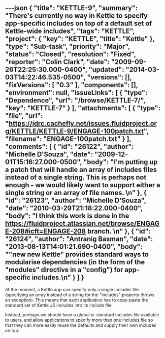 ---json
{
  "title": "KETTLE-9",
  "summary": "There's currently no way in Kettle to specify app-specific includes on top of a default set of Kettle-wide includes",
  "tags": "KETTLE",
  "project": {
    "key": "KETTLE",
    "title": "Kettle"
  },
  "type": "Sub-task",
  "priority": "Major",
  "status": "Closed",
  "resolution": "Fixed",
  "reporter": "Colin Clark",
  "date": "2009-09-26T22:25:30.000-0400",
  "updated": "2014-03-03T14:22:46.535-0500",
  "versions": [],
  "fixVersions": [
    "0.3"
  ],
  "components": [],
  "environment": null,
  "issueLinks": [
    {
      "type": "Dependence",
      "url": "/browse/KETTLE-7/",
      "key": "KETTLE-7"
    }
  ],
  "attachments": [
    {
      "type": "file",
      "url": "https://idrc.cachefly.net/issues.fluidproject.org/KETTLE/KETTLE-9/ENGAGE-100patch.txt",
      "filename": "ENGAGE-100patch.txt"
    }
  ],
  "comments": [
    {
      "id": "26122",
      "author": "Michelle D'Souza",
      "date": "2009-12-01T15:16:27.000-0500",
      "body": "I'm putting up a patch that will handle an array of includes files instead of a single string. This is perhaps not enough - we would likely want to support either a single string or an array of file names.&#x20;\n"
    },
    {
      "id": "26123",
      "author": "Michelle D'Souza",
      "date": "2010-03-29T21:18:22.000-0400",
      "body": "I think this work is done in the <https://fluidproject.atlassian.net/browse/ENGAGE-208#icft=ENGAGE-208> branch.&#x20;\n"
    },
    {
      "id": "26124",
      "author": "Antranig Basman",
      "date": "2013-08-13T14:01:21.690-0400",
      "body": "\"new new Kettle\" provides standard ways to modularise dependencies (in the form of the \"modules\" directive in a \"config\") for app-specific includes.\n"
    }
  ]
}
---
At the moment, a Kettle app can specify only a single includes file (specifying an array instead of a string for the "includes" property throws an exception). This means that each application has to copy-paste the standard set of Kettle JS includes into its include file.

Instead, perhaps we should have a global or standard includes file available to users, and allow applications to specify more than one includes file so that they can more easily reuse the defaults and supply their own includes on top.

        